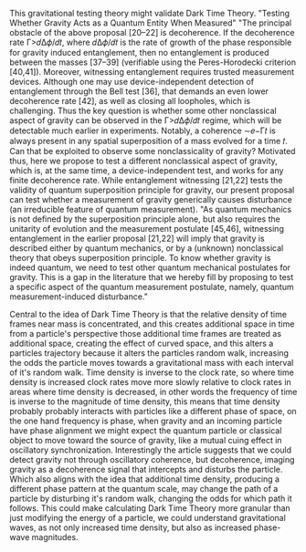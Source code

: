 This gravitational testing theory might validate Dark Time Theory.
"Testing Whether Gravity Acts as a Quantum Entity When Measured"
"The principal obstacle of the above proposal [20–22] is decoherence. If the decoherence rate Γ>𝑑⁢Δ⁢𝜙/𝑑⁢𝑡, where 𝑑⁢Δ⁢𝜙/𝑑⁢𝑡 is the rate of growth of the phase responsible for gravity induced entanglement, then no entanglement is produced between the masses [37–39] (verifiable using the Peres-Horodecki criterion [40,41]). Moreover, witnessing entanglement requires trusted measurement devices. Although one may use device-independent detection of entanglement through the Bell test [36], that demands an even lower decoherence rate [42], as well as closing all loopholes, which is challenging. Thus the key question is whether some other nonclassical aspect of gravity can be observed in the Γ>𝑑⁢Δ⁢𝜙/𝑑⁢𝑡 regime, which will be detectable much earlier in experiments. Notably, a coherence ∼𝑒−Γ⁢𝑡 is always present in any spatial superposition of a mass evolved for a time 𝑡. Can that be exploited to observe some nonclassicality of gravity? Motivated thus, here we propose to test a different nonclassical aspect of gravity, which is, at the same time, a device-independent test, and works for any finite decoherence rate. While entanglement witnessing [21,22] tests the validity of quantum superposition principle for gravity, our present proposal can test whether a measurement of gravity generically causes disturbance (an irreducible feature of quantum measurement).
"As quantum mechanics is not defined by the superposition principle alone, but also requires the unitarity of evolution and the measurement postulate [45,46], witnessing entanglement in the earlier proposal [21,22] will imply that gravity is described either by quantum mechanics, or by a (unknown) nonclassical theory that obeys superposition principle. To know whether gravity is indeed quantum, we need to test other quantum mechanical postulates for gravity. This is a gap in the literature that we hereby fill by proposing to test a specific aspect of the quantum measurement postulate, namely, quantum measurement-induced disturbance."

Central to the idea of Dark Time Theory is that the relative density of time frames near mass is concentrated, and this creates additional space in time from a particle's perspective those additional time frames are treated as additional space, creating the effect of curved space, and this alters a particles trajectory because it alters the particles random walk, increasing the odds the particle moves towards a gravitational mass with each interval of it's random walk. Time density is inverse to the clock rate, so where time density is increased clock rates move more slowly relative to clock rates in areas where time density is decreased, in other words the frequency of time is inverse to the magnitude of time density, this means that time density probably probably interacts with particles like a different phase of space, on the one hand frequency is phase, when gravity and an incoming particle have phase alignment we might expect the quantum particle or classical object to move toward the source of gravity, like a mutual cuing effect in oscillatory synchronization. Interestingly the article suggests that we could detect gravity not through oscillatory coherence, but decoherence, imaging gravity as a decoherence signal that intercepts and disturbs the particle. Which also aligns with the idea that additional time density, producing a different phase pattern at the quantum scale, may change the path of a particle by disturbing it's random walk, changing the odds for which path it follows. This could make calculating Dark Time Theory more granular than just modifying the energy of a particle, we could understand gravitational waves, as not only increased time density, but also as increased phase-wave magnitudes.